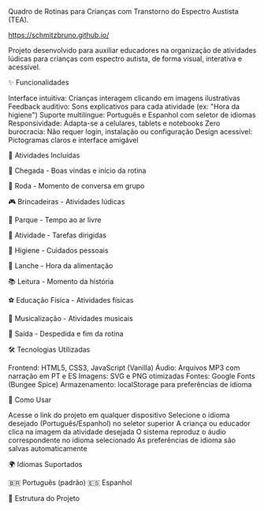 Quadro de Rotinas para Crianças com Transtorno do Espectro Austista (TEA).

https://schmitzbruno.github.io/

Projeto desenvolvido para auxiliar educadores na organização de atividades lúdicas para crianças com espectro autista, de forma visual, interativa e acessível.

✨ Funcionalidades

Interface intuitiva: Crianças interagem clicando em imagens ilustrativas
Feedback auditivo: Sons explicativos para cada atividade (ex: "Hora da higiene")
Suporte multilíngue: Português e Espanhol com seletor de idiomas
Responsividade: Adapta-se a celulares, tablets e notebooks
Zero burocracia: Não requer login, instalação ou configuração
Design acessível: Pictogramas claros e interface amigável

🎯 Atividades Incluídas

🏃 Chegada - Boas vindas e início da rotina

🔄 Roda - Momento de conversa em grupo

🎮 Brincadeiras - Atividades lúdicas

🌳 Parque - Tempo ao ar livre

📝 Atividade - Tarefas dirigidas

🧼 Higiene - Cuidados pessoais

🍎 Lanche - Hora da alimentação

📚 Leitura - Momento da história

⚽ Educação Física - Atividades físicas

🎵 Musicalização - Atividades musicais

👋 Saída - Despedida e fim da rotina

🛠️ Tecnologias Utilizadas

Frontend: HTML5, CSS3, JavaScript (Vanilla)
Áudio: Arquivos MP3 com narração em PT e ES
Imagens: SVG e PNG otimizadas
Fontes: Google Fonts (Bungee Spice)
Armazenamento: localStorage para preferências de idioma

📱 Como Usar

Acesse o link do projeto em qualquer dispositivo
Selecione o idioma desejado (Português/Espanhol) no seletor superior
A criança ou educador clica na imagem da atividade desejada
O sistema reproduz o áudio correspondente no idioma selecionado
As preferências de idioma são salvas automaticamente

🌍 Idiomas Suportados

🇧🇷 Português (padrão)
🇪🇸 Espanhol

📁 Estrutura do Projeto

